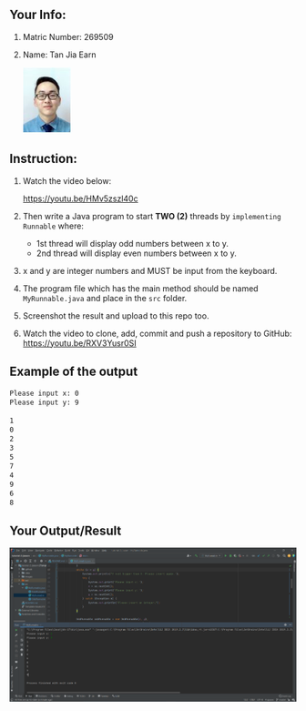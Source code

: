 ## Your Info:
1. Matric Number: 269509
2. Name: Tan Jia Earn

   ![photo1](https://github.com/jiaearn/STIW3054-RealTimeProgramming-Tutorial2/blob/main/images/earn.JPG)

## Instruction:

1. Watch the video below:

   https://youtu.be/HMv5zszl40c

1. Then write a Java program to start __TWO (2)__ threads by `implementing Runnable` where:
    * 1st thread will display odd numbers between x to y.
    * 2nd thread will display even numbers between x to y.

1. x and y are integer numbers and MUST be input from the keyboard.

1. The program file which has the main method should be named `MyRunnable.java` and place in the `src` folder.

1. Screenshot the result and upload to this repo too.

1. Watch the video to clone, add, commit and push a repository to GitHub: https://youtu.be/RXV3Yusr0SI

## Example of the output
```
Please input x: 0
Please input y: 9

1
0
2
3
5
7
4
9
6
8
```

## Your Output/Result

![output photo](./images/output.png) 
